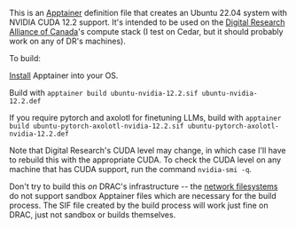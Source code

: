 This is an [Apptainer](https://apptainer.org/) definition file that creates an Ubuntu 22.04 system with NVIDIA CUDA 12.2 support. It's intended to be used on the [Digital Research Alliance of Canada](https://alliancecan.ca/en)'s compute stack (I test on Cedar, but it should probably work on any of DR's machines).

To build:

[Install](https://apptainer.org/docs/admin/main/installation.html) Apptainer into your OS.

Build with `apptainer build ubuntu-nvidia-12.2.sif ubuntu-nvidia-12.2.def` 

If you require pytorch and axolotl for finetuning LLMs, build with `apptainer build ubuntu-pytorch-axolotl-nvidia-12.2.sif ubuntu-pytorch-axolotl-nvidia-12.2.def`
 
Note that Digital Research's CUDA level may change, in which case I'll have to rebuild this with the appropriate CUDA. To check the CUDA level on any machine that has CUDA support, run the command `nvidia-smi -q`. 

Don't try to build this *on* DRAC's infrastructure -- the [network filesystems](https://apptainer.org/docs/admin/main/installation.html#fakeroot-with-uid-gid-mapping-on-network-filesystems) do not support sandbox Apptainer files which are necessary for the build process. The SIF file created by the build process will work just fine on DRAC, just not sandbox or builds themselves.

